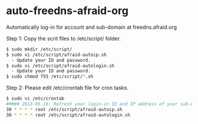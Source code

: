 # auto-freedns-afraid-org
Automatically log-in for account and sub-domain at freedns.afraid.org


Step 1:
Copy the scrit files to /etc/script/ folder.
```bash
$ sudo mkdir /etc/script/
$ sudo vi /etc/script/afraid-autoip.sh
  - Update your ID and password.
$ sudo vi /etc/script/afraid-autologin.sh
  - Update your ID and password.
$ sudo chmod 755 /etc/script/*.sh
```


Step 2: 
Please edit /etc/crontab file for cron tasks.
```bash
$ sudo vi /etc/crontab
##### 2013-05-16: Refresh your login-in ID and IP address of your sub-domain at freedns.afraid.org
30 * * * * root /etc/script/afraid-autoip.sh
30 * * * * root /etc/script/afraid-autologin.sh
```
